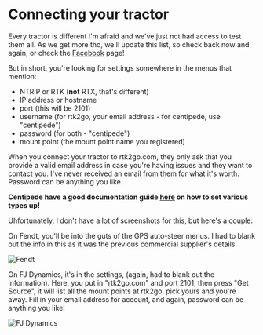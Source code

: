 # Connecting your tractor

Every tractor is different I'm afraid and we've just not had access to test them all. As we get more tho, we'll update this list, so check back now and again, or check the [Facebook](https://fb.me/freertk) page!

But in short, you're looking for settings somewhere in the menus that mention:

- NTRIP or RTK (**not** RTX, that's different)
- IP address or hostname
- port (this will be 2101)
- username (for rtk2go, your email address - for centipede, use "centipede")
- password (for both - "centipede")
- mount point (the mount point name you registered)

When you connect your tractor to rtk2go.com, they only ask that you provide a valid email address in case you're having issues and they want to contact you. I've never received an email from them for what it's worth. Password can be anything you like.

**Centipede have a good documentation guide [here](centipede.md) on how to set various types up!**

Uhfortunately, I don't have a lot of screenshots for this, but here's a couple:

On Fendt, you'll be into the guts of the GPS auto-steer menus. I had to blank out the info in this as it was the previous commercial supplier's details.

![Fendt](fendt.png)

On FJ Dynamics, it's in the settings, (again, had to blank out the information). Here, you put in "rtk2go.com" and port 2101, then press "Get Source", it will list all the mount points at rtk2go, pick yours and you're away. Fill in your email address for account, and again, password can be anything you like!

![FJ Dynamics](fjd.png)